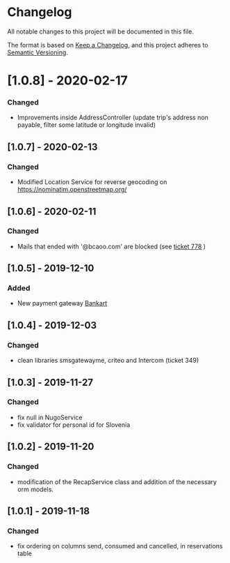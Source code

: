 # Changelog

All notable changes to this project will be documented in this file.

The format is based on [Keep a Changelog](https://keepachangelog.com/en/1.0.0/),
and this project adheres to [Semantic Versioning](https://semver.org/spec/v2.0.0.html).

# [1.0.8] - 2020-02-17

### Changed

- Improvements inside AddressController (update trip's address non payable, filter some latitude or longitude invalid)

## [1.0.7] - 2020-02-13

### Changed

- Modified Location Service for reverse geocoding on https://nominatim.openstreetmap.org/

## [1.0.6] - 2020-02-11

### Changed

- Mails that ended with '@bcaoo.com' are blocked (see [ticket 778](https://sharengo.freshdesk.com/a/tickets/778) )

## [1.0.5] - 2019-12-10

### Added

- New payment gateway [Bankart](https://gateway.bankart.si/documentation/gateway)


## [1.0.4] - 2019-12-03

### Changed

- clean libraries smsgatewayme, criteo and Intercom (ticket 349)


## [1.0.3] - 2019-11-27

### Changed

- fix null in NugoService
- fix validator for personal id for Slovenia

## [1.0.2] - 2019-11-20

### Changed

- modification of the RecapService class and addition of the necessary orm models.

## [1.0.1] - 2019-11-18

### Changed

- fix ordering on columns send, consumed and cancelled, in reservations table